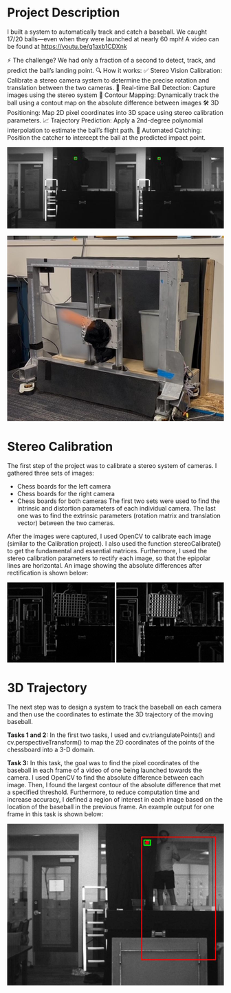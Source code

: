 # Project Description
I built a system to automatically track and catch a baseball. We caught 17/20 balls—even when they were launched at nearly 60 mph! A video can be found at https://youtu.be/q1axb1CDXnk

⚡ The challenge? We had only a fraction of a second to detect, track, and predict the ball’s landing point.
🔍 How it works:
 ✅ Stereo Vision Calibration: Calibrate a stereo camera system to determine the precise rotation and translation between the two cameras.
 📸 Real-time Ball Detection: Capture images using the stereo system
 🎯 Contour Mapping: Dynamically track the ball using a contout map on the absolute difference between images
 🛠 3D Positioning: Map 2D pixel coordinates into 3D space using stereo calibration parameters.
 📈 Trajectory Prediction: Apply a 2nd-degree polynomial interpolation to estimate the ball’s flight path.
 🤖 Automated Catching: Position the catcher to intercept the ball at the predicted impact point.

![Tracking A Baseball With A Stereo System](BaseballCatcher/TrackingExample2.jpg)

[![Catching A Baseball With A Machine](BaseballCatcher/CatchingABaseball.jpg)](https://youtu.be/q1axb1CDXnk)

# Stereo Calibration
The first step of the project was to calibrate a stereo system of cameras. I gathered three sets of images:
- Chess boards for the left camera
- Chess boards for the right camera
- Chess boards for both cameras
The first two sets were used to find the intrinsic and distortion parameters of each individual camera. The last one was to find the extrinsic parameters (rotation matrix and translation vector) between the two cameras.

After the images were captured, I used OpenCV to calibrate each image (similar to the Calibration project). I also used the function stereoCalibrate() to get the fundamental and essential matrices. Furthermore, I used the stereo calibration parameters to rectify each image, so that the epipolar lines are horizontal. An image showing the absolute differences after rectification is shown below:

![Rectification](StereoCalibration/RectifiedImages.png)

# 3D Trajectory
The next step was to design a system to track the baseball on each camera and then use the coordinates to estimate the 3D trajectory of the moving baseball.

**Tasks 1 and 2:** In the first two tasks, I used and cv.triangulatePoints() and cv.perspectiveTransform() to map the 2D coordinates of the points of the chessboard into a 3-D domain.

**Task 3:** In this task, the goal was to find the pixel coordinates of the baseball in each frame of a video of one being launched towards the camera. I used OpenCV to find the absolute difference between each image. Then, I found the largest contour of the absolute difference that met a specified threshold. Furthermore, to reduce computation time and increase accuracy, I defined a region of interest in each image based on the location of the baseball in the previous frame. An example output for one frame in this task is shown below:

![Baseball Detection](3DTrajectory/BaseballDetection.png)